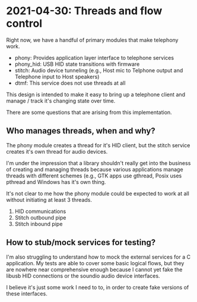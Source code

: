 # 2021-04-30: Threads and flow control

Right now, we have a handful of primary modules that make telephony work.

* phony: Provides application layer interface to telephone services
* phony_hid: USB HID state transitions with firmware
* stitch: Audio device tunneling (e.g., Host mic to Telphone output and
  Telephone input to Host speakers)
* dtmf: This service does not use threads at all

This design is intended to make it easy to bring up a telephone client and
manage / track it's changing state over time.

There are some questions that are arising from this implementation.

## Who manages threads, when and why?

The phony module creates a thread for it's HID client, but the stitch
service creates it's own thread for audio devices.

I'm under the impression that a library shouldn't really get into the
business of creating and managing threads because various applications 
manage threads with different schemes (e.g., GTK apps use gthread, Posix 
uses pthread and Windows has it's own thing.

It's not clear to me how the phony module could be expected to work at all 
without initiating at least 3 threads.

1) HID communications
2) Stitch outbound pipe
3) Stitch inbound pipe

## How to stub/mock services for testing?
I'm also struggling to understand how to mock the external services for a C 
application. My tests are able to cover some basic logical flows, but they 
are nowhere near comprehensive enough because I cannot yet fake the libusb 
HID connections or the soundio audio device interfaces.

I believe it's just some work I need to to, in order to create fake versions 
of these interfaces.
